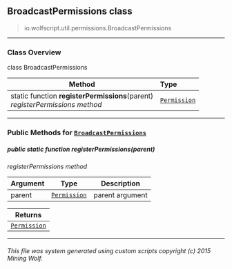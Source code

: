 ## BroadcastPermissions __class__

>io.wolfscript.util.permissions.BroadcastPermissions

---

### Class Overview

class BroadcastPermissions

Method | Type   
--- | :--- 
static function __registerPermissions__(parent) <br> _registerPermissions method_ | [`Permission`](..\..\permissions\Permission.md)



---


### Public Methods for [`BroadcastPermissions`](BroadcastPermissions.md)

##### <a id='registerpermissions'></a>public static function __registerPermissions__(parent)

_registerPermissions method_

Argument | Type | Description  
--- | --- | --- 
parent | [`Permission`](..\..\permissions\Permission.md) | parent argument

Returns | 
--- | 
[`Permission`](..\..\permissions\Permission.md) |


---


###### This file was system generated using custom scripts copyright (c) 2015 Mining Wolf.
	

